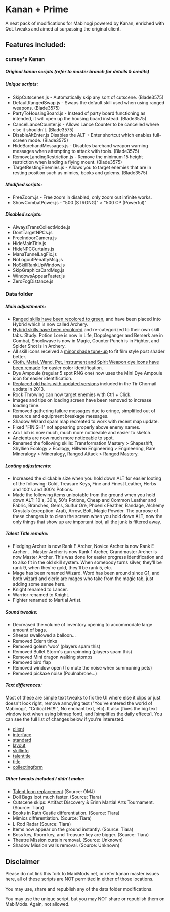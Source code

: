 # Kanan + Prime
A neat pack of modifications for Mabinogi powered by Kanan, enriched with QoL tweaks and aimed at surpassing the original client.

## Features included:
### cursey's Kanan
##### Original kanan scripts (refer to master branch for details & credits)

##### Unique scripts:
- SkipCutscenes.js - Automatically skip any sort of cutscene. (Blade3575)
- DefaultRangedSwap.js - Swaps the default skill used when using ranged weapons. (Blade3575)
- PartyToHousingBoard.js - Instead of party board functioning as intended, it will open up the housing board instead. (Blade3575)
- CancelLanceCounter.js - Allows Lance Counter to be cancelled where else it shouldn't. (Blade3575)
- DisableAltEnter.js Disables the ALT + Enter shortcut which enables full-screen mode. (Blade3575)
- HideBarehandMessages.js - Disables barehand weapon warning messages when attempting to attack with tools. (Blade3575)
- RemoveLandingRestriction.js - Remove the minimum 15 height restriction when landing a flying mount. (Blade3575)
- TargetRestingEnemies.js - Allows you to target enemies that are in resting position such as mimics, books and golems. (Blade3575)

##### Modified scripts: 
- FreeZoom.js - Free zoom in disabled, only zoom out infinite works.
- ShowCombatPower.js - "500 (STRONG)" > "500 CP (Powerful)"

##### Disabled scripts:
- AlwaysTransCollectMode.js
- DontTargetNPCs.js
- FreeIndoorCamera.js
- HideMainTitle.js
- HideNPCCurtains.js
- ManaTunnelLagFix.js
- NoLogoutPenaltyMsg.js
- NoSkillRankUpWindow.js
- SkipGraphicsCardMsg.js
- WindowsAppearFaster.js
- ZeroFogDistance.js

### Data folder

##### Main adjustments:
- [Ranged skills have been recolored to green](http://i.imgur.com/y8Usjai.png), and have been placed into Hybrid which is now called Archery. 
- [Hybrid skills have been recolored](http://i.imgur.com/Hh6pkGE.png) and re-categorized to their own skill tabs. Study: Potion Lore is now in Life, Doppleganger and Berserk are in Combat, Shockwave is now in Magic, Counter Punch is in Fighter, and Spider Shot is in Archery.
- All skill icons received a [minor shade tune-up](http://i.imgur.com/pOpLZs3.png) to fit film style post shader better.
- [Cloth, Metal, Wand, Pet, Instrument and Spirit Weapon dye icons  have been remade](http://i.imgur.com/lxtx8m5.png) for easier color identification.
- Dye Ampoule (regular 5 spot RNG one) now uses the Mini Dye Ampoule icon for easier identification.
- [Replaced old hairs with updated versions](http://i.imgur.com/k4KmMah.png) included in the Tir Chornail update in 2013.
- Rock Throwing can now target enemies with Ctrl + Click.
- Images and tips on loading screen have been removed to increase loading time.
- Removed gathering failure messages due to cringe, simplified out of resource and equipment breakage messages.
- Shadow Wizard spam map recreated to work with recent map update.
- Fixed "FINISH!" not appearing properly above enemy names.
- Arc Lich is now much, much more noticeable and easier to sketch.
- Ancients are now much more noticeable to spot.
- Renamed the following skills: Transformation Mastery > Shapeshift, Shyllien Ecology > Ecology, Hillwen Engineering > Engineering, Rare Mineralogy > Mineralogy, Ranged Attack > Ranged Mastery.

##### Looting adjustments:
- Increased the clickable size when you hold down ALT for easier looting of the following: Gold, Treasure Keys, Fine and Finest Leather, Herbs and 100's and 300's Potions.
- Made the following items unlootable from the ground when you hold down ALT: 10's, 30's, 50's Potions, Cheap and Common Leather and Fabric, Branches, Gems, Sulfur Ore, Phoenix Feather, Bandage, Alchemy Crystals (exception: Arat), Arrow, Bolt, Magic Powder.
The purpose of these changes is to clean the screen when you hold down ALT, now the only things that show up are important loot, all the junk is filtered away.

##### Talent Title remake:
- Fledging Archer is now Rank F Archer, Novice Archer is now Rank E Archer ... Master Archer is now Rank 1 Archer, Grandmaster Archer is now Master Archer.
This was done for easier progress identification and to also fit in the old skill system. When somebody turns silver, they'll be rank 9, when they're gold, they'll be rank 5, etc.
- Mage has been renamed Wizard. Word has been around since G1, and both wizard and cleric are mages who take from the magic tab, just adding some sense here.
- Knight renamed to Lancer.
- Warrior renamed to Knight.
- Fighter renamed to Martial Artist. 

##### Sound tweaks:
-  Decreased the volume of inventory opening to accommodate large amount of bags.
-  Sheeps swallowed a balloon...
- Removed Edern tinks
- Removed golem 'woo' (players spam this)
- Removed Bullet Storm's gun spinning (players spam this)
- Removed Mini dragon walking stomps
- Removed bird flap
- Removed window open (To mute the noise when summoning pets)
- Removed pickaxe noise (Poulnabrone...)

##### Text differences:
Most of these are simple text tweaks to fix the UI where else it clips or just doesn't look right, remove annoying text ("You've entered the world of Mabinogi", "Critical Hit!!!", No enchant text, etc).
It also [fixes the big text window text when using bitmap font], and [simplifies the daily effects].
You can see the full list of changes below if you're interested.
- [client](https://www.diffchecker.com/8k6zvkoq)
- [interface](https://www.diffchecker.com/fuhtjgeu)
- [standard](https://www.diffchecker.com/jhr0qr8y)
- [layout](https://www.diffchecker.com/mrymrvii)
- [skillinfo](https://www.diffchecker.com/342oi0mu)
- [talentitle](https://www.diffchecker.com/hylkrgi1)
- [title](https://www.diffchecker.com/qmswvmic)
- [collectingform](https://www.diffchecker.com/bindzguf)

##### Other tweaks included I didn't make:
- [Talent Icon replacement](http://i.imgur.com/Fhi0lO8.png) (Source: OMJ)
- Doll Bags loot much faster. (Source: Tiara)
- Cutscene skips: Artifact Discovery & Erinn Martial Arts Tournament. (Source: Tiara)
- Books in Rath Castle differentiation. (Source: Tiara)
- Mimics differentiation. (Source: Tiara)
- L-Rod Radar (Source: Tiara)
- Items now appear on the ground instantly. (Source: Tiara)
- Boss key, Room key, and Treasure key are bigger. (Source: Tiara) 
- Theatre Mission curtain removal. (Source: Unknown)
- Shadow Mission walls removal. (Source: Unknown)

## Disclaimer
Please do not link this fork to MabiMods.net, or refer kanan master issues here, all of these scripts are NOT permitted in either of those locations.

You may use, share and republish any of the data folder modifications.

You may use the unique script, but you may NOT share or republish them on MabiMods. Again, not allowed.
